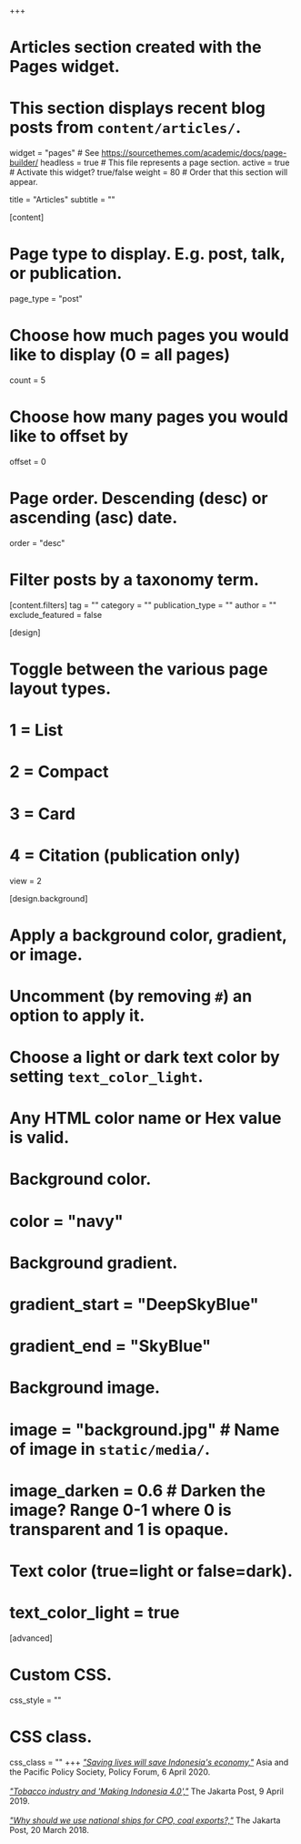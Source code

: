 +++
# Articles section created with the Pages widget.
# This section displays recent blog posts from `content/articles/`.

widget = "pages"  # See https://sourcethemes.com/academic/docs/page-builder/
headless = true  # This file represents a page section.
active = true  # Activate this widget? true/false
weight = 80  # Order that this section will appear.

title = "Articles"
subtitle = ""

[content]
  # Page type to display. E.g. post, talk, or publication.
  page_type = "post"
  
  # Choose how much pages you would like to display (0 = all pages)
  count = 5
  
  # Choose how many pages you would like to offset by
  offset = 0

  # Page order. Descending (desc) or ascending (asc) date.
  order = "desc"

  # Filter posts by a taxonomy term.
  [content.filters]
    tag = ""
    category = ""
    publication_type = ""
    author = ""
    exclude_featured = false
  
[design]
  # Toggle between the various page layout types.
  #   1 = List
  #   2 = Compact
  #   3 = Card
  #   4 = Citation (publication only)
  view = 2
  
[design.background]
  # Apply a background color, gradient, or image.
  #   Uncomment (by removing `#`) an option to apply it.
  #   Choose a light or dark text color by setting `text_color_light`.
  #   Any HTML color name or Hex value is valid.
    
  # Background color.
  # color = "navy"
  
  # Background gradient.
  # gradient_start = "DeepSkyBlue"
  # gradient_end = "SkyBlue"
  
  # Background image.
  # image = "background.jpg"  # Name of image in `static/media/`.
  # image_darken = 0.6  # Darken the image? Range 0-1 where 0 is transparent and 1 is opaque.

  # Text color (true=light or false=dark).
  # text_color_light = true  
  
[advanced]
 # Custom CSS. 
 css_style = ""
 
 # CSS class.
 css_class = ""
+++
[_"Saving lives will save Indonesia's economy,"_](https://www.policyforum.net/saving-lives-will-save-indonesias-economy/) Asia and the Pacific Policy Society, Policy Forum, 6 April 2020.
<br />
<br />
[_"Tobacco industry and 'Making Indonesia 4.0',"_](https://www.thejakartapost.com/academia/2019/04/08/tobacco-industry-and-making-indonesia-4-0.html) The Jakarta Post, 9 April 2019.
<br />
<br />
[_"Why should we use national ships for CPO, coal exports?,"_](https://www.thejakartapost.com/news/2018/03/20/why-should-we-use-national-ships-cpo-coal-exports.html) The Jakarta Post, 20 March 2018.
